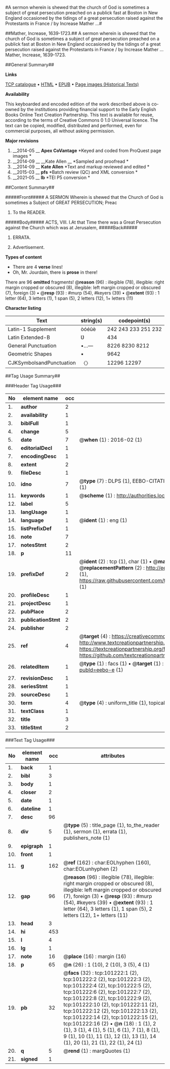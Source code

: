 #A sermon wherein is shewed that the church of God is sometimes a subject of great persecution preached on a publick fast at Boston in New England occasioned by the tidings of a great persecution raised against the Protestants in France / by Increase Mather ...#

##Mather, Increase, 1639-1723.##
A sermon wherein is shewed that the church of God is sometimes a subject of great persecution preached on a publick fast at Boston in New England occasioned by the tidings of a great persecution raised against the Protestants in France / by Increase Mather ...
Mather, Increase, 1639-1723.

##General Summary##

**Links**

[TCP catalogue](http://www.ota.ox.ac.uk/tcp/)  • 
[HTML](http://tei.it.ox.ac.uk/tcp/Texts-HTML/free/A50/A50232.html)  • 
[EPUB](http://tei.it.ox.ac.uk/tcp/Texts-EPUB/free/A50/A50232.epub) • 
[Page images (Historical Texts)](https://historicaltexts.jisc.ac.uk/eebo-13675000e)

**Availability**

This keyboarded and encoded edition of the work described above is co-owned by the
    institutions providing financial support to the Early English Books Online Text Creation
    Partnership. This text is available for reuse, according to the terms of  Creative Commons 0 1.0 Universal
    licence. The text can be copied, modified, distributed and performed, even for commercial
    purposes, all without asking permission.

**Major revisions**

1. __2014-05 __ __Apex CoVantage__ *Keyed and coded from ProQuest page images *
1. __2014-09 __ __Kate Allen __ *Sampled and proofread *
1. __2014-09 __ __Kate Allen__ *Text and markup reviewed and edited *
1. __2015-03 __ __pfs__ *Batch review (QC) and XML conversion *
1. __2021-05 __ __lb__ *TEI P5 conversion *

##Content Summary##

#####Front#####
A SERMON Wherein is shewed that the Church of God is sometimes a Subject of GREAT PERSECUTION; Preac
1. To the READER.

#####Body#####
ACTS, VIII. I.At that Time there was a Great Persecution against the Church which was at Jerusalem, 
#####Back#####

1. ERRATA.

1. Advertisement.

**Types of content**

  * There are 4 **verse** lines!
  * Oh, Mr. Jourdain, there is **prose** in there!

There are 96 **omitted** fragments! 
 @__reason__ (96) : illegible (78), illegible: right margin cropped or obscured (8), illegible: left margin cropped or obscured (7), foreign (3)  •  @__resp__ (93) : #murp (54), #keyers (39)  •  @__extent__ (93) : 1 letter (64), 3 letters (1), 1 span (5), 2 letters (12), 1+ letters (11)

**Character listing**


|Text|string(s)|codepoint(s)|
|---|---|---|
|Latin-1 Supplement|òóéûè|242 243 233 251 232|
|Latin Extended-B|Ʋ|434|
|General Punctuation|•…—|8226 8230 8212|
|Geometric Shapes|▪|9642|
|CJKSymbolsandPunctuation|〈〉|12296 12297|

##Tag Usage Summary##

###Header Tag Usage###

|No|element name|occ|attributes|
|---|---|---|---|
|1.|__author__|2||
|2.|__availability__|1||
|3.|__biblFull__|1||
|4.|__change__|5||
|5.|__date__|7| @__when__ (1) : 2016-02 (1)|
|6.|__editorialDecl__|1||
|7.|__encodingDesc__|1||
|8.|__extent__|2||
|9.|__fileDesc__|1||
|10.|__idno__|7| @__type__ (7) : DLPS (1), EEBO-CITATION (1), VID (1), EEBO-PROQUEST (1), STC (2), OCLC (1)|
|11.|__keywords__|1| @__scheme__ (1) : http://authorities.loc.gov/ (1)|
|12.|__label__|5||
|13.|__langUsage__|1||
|14.|__language__|1| @__ident__ (1) : eng (1)|
|15.|__listPrefixDef__|1||
|16.|__note__|7||
|17.|__notesStmt__|2||
|18.|__p__|11||
|19.|__prefixDef__|2| @__ident__ (2) : tcp (1), char (1)  •  @__matchPattern__ (2) : ([0-9\-]+):([0-9IVX]+) (1), (.+) (1)  •  @__replacementPattern__ (2) : http://eebo.chadwyck.com/downloadtiff?vid=$1&page=$2 (1), https://raw.githubusercontent.com/textcreationpartnership/Texts/master/tcpchars.xml#$1 (1)|
|20.|__profileDesc__|1||
|21.|__projectDesc__|1||
|22.|__pubPlace__|2||
|23.|__publicationStmt__|2||
|24.|__publisher__|2||
|25.|__ref__|4| @__target__ (4) : https://creativecommons.org/publicdomain/zero/1.0/ (1), http://www.textcreationpartnership.org/docs/. (1), https://textcreationpartnership.org/faq/#faq05 (1), https://github.com/textcreationpartnership (1)|
|26.|__relatedItem__|1| @__type__ (1) : facs (1)  •  @__target__ (1) : https://data.historicaltexts.jisc.ac.uk/view?pubId=eebo-e (1)|
|27.|__revisionDesc__|1||
|28.|__seriesStmt__|1||
|29.|__sourceDesc__|1||
|30.|__term__|4| @__type__ (4) : uniform_title (1), topical_term (3)|
|31.|__textClass__|1||
|32.|__title__|3||
|33.|__titleStmt__|2||


###Text Tag Usage###

|No|element name|occ|attributes|
|---|---|---|---|
|1.|__back__|1||
|2.|__bibl__|3||
|3.|__body__|1||
|4.|__closer__|2||
|5.|__date__|1||
|6.|__dateline__|1||
|7.|__desc__|96||
|8.|__div__|5| @__type__ (5) : title_page (1), to_the_reader (1), sermon (1), errata (1), publishers_note (1)|
|9.|__epigraph__|1||
|10.|__front__|1||
|11.|__g__|162| @__ref__ (162) : char:EOLhyphen (160), char:EOLunhyphen (2)|
|12.|__gap__|96| @__reason__ (96) : illegible (78), illegible: right margin cropped or obscured (8), illegible: left margin cropped or obscured (7), foreign (3)  •  @__resp__ (93) : #murp (54), #keyers (39)  •  @__extent__ (93) : 1 letter (64), 3 letters (1), 1 span (5), 2 letters (12), 1+ letters (11)|
|13.|__head__|3||
|14.|__hi__|453||
|15.|__l__|4||
|16.|__lg__|1||
|17.|__note__|16| @__place__ (16) : margin (16)|
|18.|__p__|65| @__n__ (26) : 1 (10), 2 (10), 3 (5), 4 (1)|
|19.|__pb__|32| @__facs__ (32) : tcp:101222:1 (2), tcp:101222:2 (2), tcp:101222:3 (2), tcp:101222:4 (2), tcp:101222:5 (2), tcp:101222:6 (2), tcp:101222:7 (2), tcp:101222:8 (2), tcp:101222:9 (2), tcp:101222:10 (2), tcp:101222:11 (2), tcp:101222:12 (2), tcp:101222:13 (2), tcp:101222:14 (2), tcp:101222:15 (2), tcp:101222:16 (2)  •  @__n__ (18) : 1 (1), 2 (1), 3 (1), 4 (1), 5 (1), 6 (1), 7 (1), 8 (1), 9 (1), 10 (1), 11 (1), 12 (1), 13 (1), 14 (1), 20 (1), 21 (1), 22 (1), 24 (1)|
|20.|__q__|5| @__rend__ (1) : margQuotes (1)|
|21.|__signed__|1||
